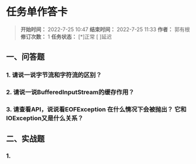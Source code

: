 [//]: # (注释
  Date: 2022-07-25 10:01:26
  LastEditors: gyg
  LastEditTime: 2022-07-25 10:03:03
  FilePath: \note\郭有根-第十三章作业.md
)
# 任务单作答卡

>**开始时间：** 2022-7-25 10:47 **结束时间：** 2022-7-25 11:33
**作者：** 郭有根 **修订次数：** 1 **任务状态：** [*]正常 [ ]延迟

## 一、问答题

### 1. 请说一说字节流和字符流的区别？

### 2. 请说一说BufferedInputStream的缓存作用？

### 3. 请查看API，说说看EOFException 在什么情况下会被抛出？ 它和IOException又是什么关系？

## 二、实战题

### 1. 

